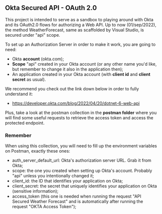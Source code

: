 ## Okta Secured API - OAuth 2.0

This project is intended to serve as a sandbox to playing around with Okta and its OAuth2.0 flows for authorizing a Web API.
Up to now (01/sep/2022), the method WeatherForecast, same as scaffolded by Visual Studio, is secured under "api" scope.

To set up an Authorization Server in order to make it work, you are going to need:
- Okta **account** (okta.com);
- **Scope** "api" created in your Okta account (or any other name you'd like, but remember to change it also in the application then);
- An application created in your Okta account (with **client id** and **client secret** as usual).

We recommend you check out the link down below in order to fully understand it:
* https://developer.okta.com/blog/2022/04/20/dotnet-6-web-api

Plus, take a look at the postman collection in the **postman folder** where you will find some useful requests to retrieve the access token and access the protected endpoint.

### Remember ###
When using this collection, you will need to fill up the environment variables on Postman, exactly these ones:
- auth_server_default_url: Okta's authorization server URL. Grab it from Okta;
- scope: the one you created when setting up Okta's account. Probably "api" unless you intentionally changed it;
- client_id: the ID that identifies your application on Okta;
- client_secret: the secret that uniquely identifies your application on Okta (sensitive information);
- access_token (this one is needed when running the request "API Secured Weather Forecast" and is automatically after running the request "OKTA Access Token");